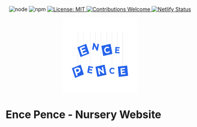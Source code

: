 <p align="center">
  <img src="https://img.shields.io/badge/node-v20.18.0-brightgreen.svg?style=flat-square" alt="node" />
  <img src="https://img.shields.io/badge/npm-v10.8.2-blue.svg?style=flat-square" alt="npm" />
  <a href="">
    <img src="https://img.shields.io/badge/License-MIT-yellow.svg?style=flat-square" alt="License: MIT" />
  </a>
  <a href="https://github.com/Vets-Who-Code/vwc-site/blob/master/.github/contributing.md">
    <img src="https://img.shields.io/badge/contributions-welcome-orange.svg?style=flat-square" alt="Contributions Welcome" />
  </a>
  <a href="https://app.netlify.com/sites/ence-pence-huta-next/deploys">
    <img src="https://api.netlify.com/api/v1/badges/0bfd1dbb-95f4-4e10-87e9-8fe83e642604/deploy-status" alt="Netlify Status">
  </a>
</p>

<p align="center">
<img src='./src/images/readme-banner.png' alt='Ence Pence Huta' />
</p>

# Ence Pence - Nursery Website
